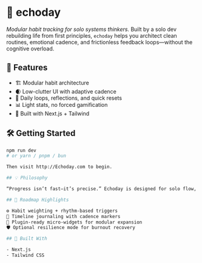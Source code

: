 # 🧠 echoday

_Modular habit tracking for solo systems thinkers._
Built by a solo dev rebuilding life from first principles, `echoday` helps you architect clean routines, emotional cadence, and frictionless feedback loops—without the cognitive overload.

## 🚀 Features

- 🏗️ Modular habit architecture  
- 🌒 Low-clutter UI with adaptive cadence  
- 🔁 Daily loops, reflections, and quick resets  
- 📊 Light stats, no forced gamification  
- 📁 Built with Next.js + Tailwind

## 🛠️ Getting Started

```bash
npm run dev
# or yarn / pnpm / bun

Then visit http://Echoday.com to begin.

## 💡 Philosophy

“Progress isn’t fast—it’s precise.” Echoday is designed for solo flow, not social pressure. Routines are data. Emotions are signal. Mastery is iterative.

## 📌 Roadmap Highlights

⚙️ Habit weighting + rhythm-based triggers
📆 Timeline journaling with cadence markers
🧱 Plugin-ready micro-widgets for modular expansion
🛡️ Optional resilience mode for burnout recovery

## 🙌 Built With

- Next.js
- Tailwind CSS
